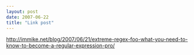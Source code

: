 ```yaml
---
layout: post
date: 2007-06-22
title: "Link post"
---
```

<http://immike.net/blog/2007/06/21/extreme-regex-foo-what-you-need-to-know-to-become-a-regular-expression-pro/>

